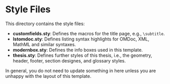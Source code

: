 # Style Files

This directory contains the style files:
* **customfields.sty**: Defines the macros for the title page, e.g., `\subtitle`.
* **lstomdoc.sty**: Defines listing syntax highlights for OMDoc, XML, MathML and similar syntaxes.
* **modernbox.sty**: Defines the info boxes used in this template.
* **thesis.sty**: Defines further styles of this thesis, i.e., the geometry, header, footer, section designes, and glossary styles.

In general, you do not need to update something in here unless you are unhappy with the layout of this template.